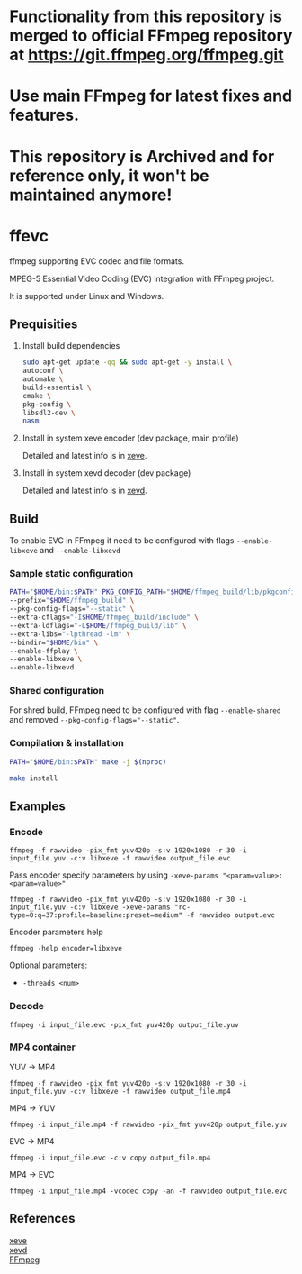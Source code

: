 # Functionality from this repository is merged to official FFmpeg repository at https://git.ffmpeg.org/ffmpeg.git
# Use main FFmpeg for latest fixes and features.
# This repository is Archived and for reference only, it won't be maintained anymore!


# ffevc
ffmpeg supporting EVC codec and file formats. 

MPEG-5 Essential Video Coding (EVC)  integration with FFmpeg project.  

It is supported under Linux and Windows.  

## Prequisities

1. Install build dependencies

    ```bash
    sudo apt-get update -qq && sudo apt-get -y install \
    autoconf \
    automake \
    build-essential \
    cmake \
    pkg-config \
    libsdl2-dev \ 
    nasm
    ```
2. Install in system xeve encoder (dev package, main profile) 

    Detailed and latest info is in [xeve].

3. Install in system xevd decoder (dev package)

    Detailed and latest info is in [xevd].

## Build 

To enable EVC in FFmpeg it need to be configured with flags  `--enable-libxeve` and `--enable-libxevd`


### Sample static configuration
```bash
PATH="$HOME/bin:$PATH" PKG_CONFIG_PATH="$HOME/ffmpeg_build/lib/pkgconfig" ./configure \
--prefix="$HOME/ffmpeg_build" \
--pkg-config-flags="--static" \
--extra-cflags="-I$HOME/ffmpeg_build/include" \
--extra-ldflags="-L$HOME/ffmpeg_build/lib" \
--extra-libs="-lpthread -lm" \
--bindir="$HOME/bin" \
--enable-ffplay \
--enable-libxeve \
--enable-libxevd
```
### Shared configuration

For shred build, FFmpeg need to be configured with flag `--enable-shared` and removed `--pkg-config-flags="--static"`.

### Compilation & installation

```bash
PATH="$HOME/bin:$PATH" make -j $(nproc)

make install
```


## Examples

### Encode

```
ffmpeg -f rawvideo -pix_fmt yuv420p -s:v 1920x1080 -r 30 -i input_file.yuv -c:v libxeve -f rawvideo output_file.evc
```

Pass encoder specify parameters by using `-xeve-params "<param=value>:<param=value>"`
```
ffmpeg -f rawvideo -pix_fmt yuv420p -s:v 1920x1080 -r 30 -i input_file.yuv -c:v libxeve -xeve-params "rc-type=0:q=37:profile=baseline:preset=medium" -f rawvideo output.evc
```

Encoder parameters help

`ffmpeg -help encoder=libxeve`

Optional parameters:

 - `-threads <num>`

 ### Decode

 ```
 ffmpeg -i input_file.evc -pix_fmt yuv420p output_file.yuv
 ```

 ### MP4 container

YUV -> MP4
```
ffmpeg -f rawvideo -pix_fmt yuv420p -s:v 1920x1080 -r 30 -i input_file.yuv -c:v libxeve -f rawvideo output_file.mp4
```

MP4 -> YUV
```
ffmpeg -i input_file.mp4 -f rawvideo -pix_fmt yuv420p output_file.yuv
```

EVC -> MP4
```
ffmpeg -i input_file.evc -c:v copy output_file.mp4
```

MP4 -> EVC
```
ffmpeg -i input_file.mp4 -vcodec copy -an -f rawvideo output_file.evc
```

## References

[xeve][xeve]  
[xevd][xevd]  
[FFmpeg][ffmpeg]  


[xeve]: https://github.com/mpeg5/xeve "xeve repository"
[xevd]: https://github.com/mpeg5/xevd "xevd repository"
[ffmpeg]: https://trac.ffmpeg.org/wiki/CompilationGuide/Ubuntu "FFmpeg compile"
